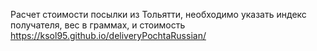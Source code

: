 Расчет стоимости посылки из Тольятти, необходимо указать индекс получателя, вес в граммах, и стоимость
https://ksol95.github.io/deliveryPochtaRussian/